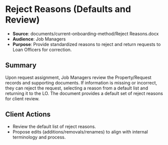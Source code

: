 # Reject Reasons (Defaults and Review)

- **Source**: documents/current-onboarding-method/Reject Reasons.docx
- **Audience**: Job Managers
- **Purpose**: Provide standardized reasons to reject and return requests to Loan Officers for correction.

## Summary
Upon request assignment, Job Managers review the Property/Request records and supporting documents. If information is missing or incorrect, they can reject the request, selecting a reason from a default list and returning it to the LO. The document provides a default set of reject reasons for client review.

## Client Actions
- Review the default list of reject reasons.
- Propose edits (additions/removals/renames) to align with internal terminology and process.
